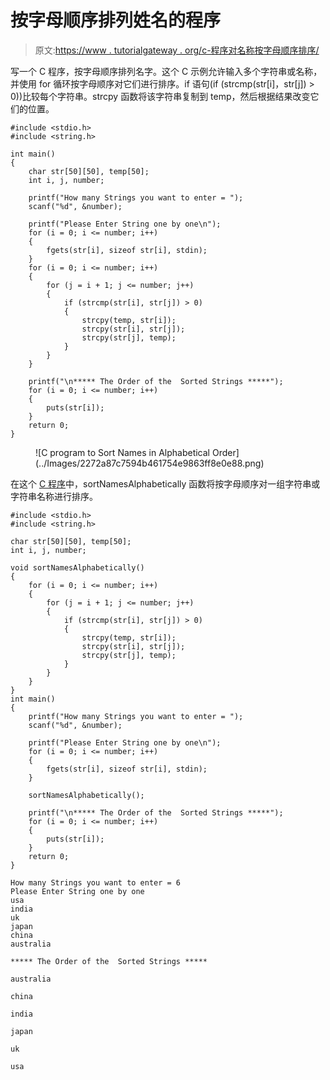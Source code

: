 # 按字母顺序排列姓名的程序

> 原文:[https://www . tutorialgateway . org/c-程序对名称按字母顺序排序/](https://www.tutorialgateway.org/c-program-to-sort-names-in-alphabetical-order/)

写一个 C 程序，按字母顺序排列名字。这个 C 示例允许输入多个字符串或名称，并使用 for 循环按字母顺序对它们进行排序。if 语句(if (strcmp(str[i]，str[j]) > 0))比较每个字符串。strcpy 函数将该字符串复制到 temp，然后根据结果改变它们的位置。

```
#include <stdio.h>
#include <string.h>

int main()
{
	char str[50][50], temp[50];
	int i, j, number;

	printf("How many Strings you want to enter = ");
	scanf("%d", &number);

	printf("Please Enter String one by one\n");
	for (i = 0; i <= number; i++)
	{
		fgets(str[i], sizeof str[i], stdin);
	}
	for (i = 0; i <= number; i++)
	{
		for (j = i + 1; j <= number; j++)
		{
			if (strcmp(str[i], str[j]) > 0)
			{
				strcpy(temp, str[i]);
				strcpy(str[i], str[j]);
				strcpy(str[j], temp);
			}
		}
	}

	printf("\n***** The Order of the  Sorted Strings *****");
	for (i = 0; i <= number; i++)
	{
		puts(str[i]);
	}
	return 0;
}

```

<figure class="wp-block-image size-large">![C program to Sort Names in Alphabetical Order](../Images/2272a87c7594b461754e9863ff8e0e88.png)</figure>

在这个 [C 程序](https://www.tutorialgateway.org/c-programming-examples/)中，sortNamesAlphabetically 函数将按字母顺序对一组字符串或字符串名称进行排序。

```
#include <stdio.h>
#include <string.h>

char str[50][50], temp[50];
int i, j, number;

void sortNamesAlphabetically()
{
	for (i = 0; i <= number; i++)
	{
		for (j = i + 1; j <= number; j++)
		{
			if (strcmp(str[i], str[j]) > 0)
			{
				strcpy(temp, str[i]);
				strcpy(str[i], str[j]);
				strcpy(str[j], temp);
			}
		}
	}
}
int main()
{
	printf("How many Strings you want to enter = ");
	scanf("%d", &number);

	printf("Please Enter String one by one\n");
	for (i = 0; i <= number; i++)
	{
		fgets(str[i], sizeof str[i], stdin);
	}

	sortNamesAlphabetically();

	printf("\n***** The Order of the  Sorted Strings *****");
	for (i = 0; i <= number; i++)
	{
		puts(str[i]);
	}
	return 0;
}

```

```
How many Strings you want to enter = 6
Please Enter String one by one
usa
india
uk
japan 
china
australia

***** The Order of the  Sorted Strings *****

australia

china

india

japan

uk

usa
```